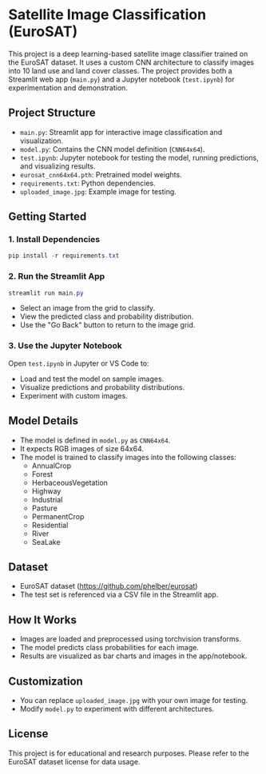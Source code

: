 # Satellite Image Classification (EuroSAT)

This project is a deep learning-based satellite image classifier trained on the EuroSAT dataset. It uses a custom CNN architecture to classify images into 10 land use and land cover classes. The project provides both a Streamlit web app (`main.py`) and a Jupyter notebook (`test.ipynb`) for experimentation and demonstration.

## Project Structure

- `main.py`: Streamlit app for interactive image classification and visualization.
- `model.py`: Contains the CNN model definition (`CNN64x64`).
- `test.ipynb`: Jupyter notebook for testing the model, running predictions, and visualizing results.
- `eurosat_cnn64x64.pth`: Pretrained model weights.
- `requirements.txt`: Python dependencies.
- `uploaded_image.jpg`: Example image for testing.

## Getting Started

### 1. Install Dependencies

```powershell
pip install -r requirements.txt
```

### 2. Run the Streamlit App

```powershell
streamlit run main.py
```

- Select an image from the grid to classify.
- View the predicted class and probability distribution.
- Use the "Go Back" button to return to the image grid.

### 3. Use the Jupyter Notebook

Open `test.ipynb` in Jupyter or VS Code to:
- Load and test the model on sample images.
- Visualize predictions and probability distributions.
- Experiment with custom images.

## Model Details

- The model is defined in `model.py` as `CNN64x64`.
- It expects RGB images of size 64x64.
- The model is trained to classify images into the following classes:
  - AnnualCrop
  - Forest
  - HerbaceousVegetation
  - Highway
  - Industrial
  - Pasture
  - PermanentCrop
  - Residential
  - River
  - SeaLake

## Dataset

- EuroSAT dataset (https://github.com/phelber/eurosat)
- The test set is referenced via a CSV file in the Streamlit app.

## How It Works

- Images are loaded and preprocessed using torchvision transforms.
- The model predicts class probabilities for each image.
- Results are visualized as bar charts and images in the app/notebook.

## Customization

- You can replace `uploaded_image.jpg` with your own image for testing.
- Modify `model.py` to experiment with different architectures.

## License

This project is for educational and research purposes. Please refer to the EuroSAT dataset license for data usage.
